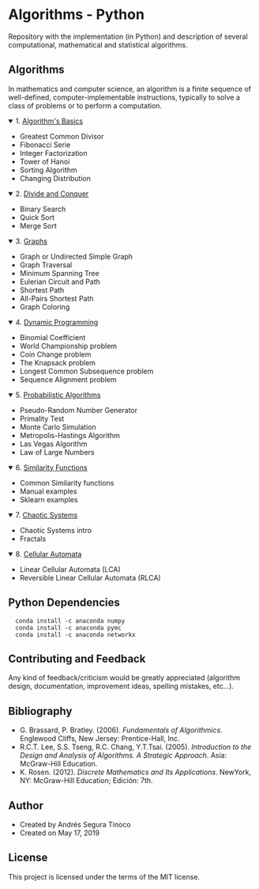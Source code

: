# Algorithms - Python
Repository with the implementation (in Python) and description of several computational, mathematical and statistical algorithms.

## Algorithms
In mathematics and computer science, an algorithm is a finite sequence of well-defined, computer-implementable instructions, typically to solve a class of problems or to perform a computation.

<details open>
<summary>1. <a href="https://ansegura7.github.io/Algorithms/basics/AlgorithmsBasics.html" target="_blank" >Algorithm's Basics</a></summary>
<ul>
	<li>Greatest Common Divisor</li>
	<li>Fibonacci Serie</li>
	<li>Integer Factorization</li>
	<li>Tower of Hanoi</li>
	<li>Sorting Algorithm</li>
	<li>Changing Distribution</li>
</ul>
</details>
<details open>
<summary>2. <a href="https://ansegura7.github.io/Algorithms/divide-and-conquer/DivideAndConquer.html" target="_blank" >Divide and Conquer</a></summary>
<ul>
	<li>Binary Search</li>
	<li>Quick Sort</li>
	<li>Merge Sort</li>
</ul>
</details>
<details open>
<summary>3. <a href="https://ansegura7.github.io/Algorithms/graphs/Graphs.html" target="_blank" >Graphs</a></summary>
<ul>
	<li>Graph or Undirected Simple Graph</li>
	<li>Graph Traversal</li>
	<li>Minimum Spanning Tree</li>
	<li>Eulerian Circuit and Path</li>
	<li>Shortest Path</li>
	<li>All-Pairs Shortest Path</li>
	<li>Graph Coloring</li>
</ul>
</details>
<details open>
<summary>4. <a href="https://ansegura7.github.io/Algorithms/dynamic-programming/DynamicProgramming.html" target="_blank" >Dynamic Programming</a></summary>
<ul>
	<li>Binomial Coefficient</li>
	<li>World Championship problem</li>
	<li>Coin Change problem</li>
	<li>The Knapsack problem</li>
	<li>Longest Common Subsequence problem</li>
	<li>Sequence Alignment problem</li>
</ul>
</details>
<details open>
<summary>5. <a href="https://ansegura7.github.io/Algorithms/probabilistic-algorithms/ProbabilisticAlgorithms.html" target="_blank" >Probabilistic Algorithms</a></summary>
<ul>
	<li>Pseudo-Random Number Generator</li>
	<li>Primality Test</li>
	<li>Monte Carlo Simulation</li>
	<li>Metropolis-Hastings Algorithm</li>
	<li>Las Vegas Algorithm</li>
	<li>Law of Large Numbers</li>
</ul>
</details>
<details open>
<summary>6. <a href="https://ansegura7.github.io/Algorithms/similarity-functions/SimilarityFunctions.html" target="_blank" >Similarity Functions</a></summary>
<ul>
	<li>Common Similarity functions</li>
	<li>Manual examples</li>
	<li>Sklearn examples</li>
</ul>
</details>
<details open>
<summary>7. <a href="https://ansegura7.github.io/Algorithms/chaotic-systems/ChaoticSystems.html" target="_blank" >Chaotic Systems</a></summary>
<ul>
	<li>Chaotic Systems intro</li>
	<li>Fractals</li>
</ul>
</details>
<details open>
<summary>8. <a href="https://ansegura7.github.io/Algorithms/cellular-automata/CellularAutomata.html" target="_blank" >Cellular Automata</a></summary>
<ul>
	<li>Linear Cellular Automata (LCA)</li>
	<li>Reversible Linear Cellular Automata (RLCA)</li>
</ul>
</details>

## Python Dependencies
``` console
  conda install -c anaconda numpy
  conda install -c anaconda pymc
  conda install -c anaconda networkx
```

## Contributing and Feedback
Any kind of feedback/criticism would be greatly appreciated (algorithm design, documentation, improvement ideas, spelling mistakes, etc...).

## Bibliography
- G. Brassard, P. Bratley. (2006). *Fundamentals of Algorithmics*. Englewood Cliffs, New Jersey: Prentice-Hall, Inc.
- R.C.T. Lee, S.S. Tseng, R.C. Chang, Y.T.Tsai. (2005). *Introduction to the Design and Analysis of Algorithms. A Strategic Approach*. Asia: McGraw-Hill Education.
- K. Rosen. (2012). *Discrete Mathematics and Its Applications*. NewYork, NY: McGraw-Hill Education; Edición: 7th.

## Author
- Created by Andrés Segura Tinoco
- Created on May 17, 2019

## License
This project is licensed under the terms of the MIT license.
